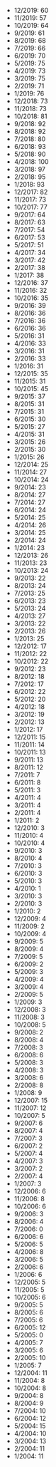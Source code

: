 *  12/2019: 60
*  11/2019: 57
*  10/2019: 64
*  9/2019: 61
*  8/2019: 68
*  7/2019: 66
*  6/2019: 70
*  5/2019: 75
*  4/2019: 73
*  3/2019: 75
*  2/2019: 71
*  1/2019: 76
*  12/2018: 73
*  11/2018: 73
*  10/2018: 81
*  9/2018: 92
*  8/2018: 92
*  7/2018: 80
*  6/2018: 93
*  5/2018: 90
*  4/2018: 100
*  3/2018: 97
*  2/2018: 95
*  1/2018: 93
*  12/2017: 82
*  11/2017: 73
*  10/2017: 77
*  9/2017: 64
*  8/2017: 63
*  7/2017: 54
*  6/2017: 53
*  5/2017: 51
*  4/2017: 34
*  3/2017: 42
*  2/2017: 38
*  1/2017: 38
*  12/2016: 37
*  11/2016: 32
*  10/2016: 35
*  9/2016: 39
*  8/2016: 36
*  7/2016: 36
*  6/2016: 36
*  5/2016: 31
*  4/2016: 33
*  3/2016: 31
*  2/2016: 33
*  1/2016: 31
*  12/2015: 35
*  11/2015: 31
*  10/2015: 45
*  9/2015: 37
*  8/2015: 31
*  7/2015: 31
*  6/2015: 30
*  5/2015: 27
*  4/2015: 31
*  3/2015: 26
*  2/2015: 30
*  1/2015: 26
*  12/2014: 25
*  11/2014: 27
*  10/2014: 24
*  9/2014: 23
*  8/2014: 27
*  7/2014: 27
*  6/2014: 24
*  5/2014: 25
*  4/2014: 26
*  3/2014: 25
*  2/2014: 24
*  1/2014: 23
*  12/2013: 26
*  11/2013: 23
*  10/2013: 24
*  9/2013: 22
*  8/2013: 24
*  7/2013: 25
*  6/2013: 23
*  5/2013: 24
*  4/2013: 27
*  3/2013: 22
*  2/2013: 26
*  1/2013: 25
*  12/2012: 17
*  11/2012: 22
*  10/2012: 22
*  9/2012: 23
*  8/2012: 18
*  7/2012: 17
*  6/2012: 22
*  5/2012: 20
*  4/2012: 18
*  3/2012: 19
*  2/2012: 13
*  1/2012: 17
*  12/2011: 15
*  11/2011: 14
*  10/2011: 13
*  9/2011: 13
*  8/2011: 12
*  7/2011: 7
*  6/2011: 8
*  5/2011: 3
*  4/2011: 4
*  3/2011: 4
*  2/2011: 4
*  1/2011: 2
*  12/2010: 3
*  11/2010: 4
*  10/2010: 4
*  9/2010: 3
*  8/2010: 4
*  7/2010: 3
*  6/2010: 3
*  5/2010: 3
*  4/2010: 1
*  3/2010: 3
*  2/2010: 3
*  1/2010: 2
*  12/2009: 4
*  11/2009: 2
*  10/2009: 4
*  9/2009: 5
*  8/2009: 4
*  7/2009: 5
*  6/2009: 2
*  5/2009: 3
*  4/2009: 4
*  3/2009: 4
*  2/2009: 5
*  1/2009: 3
*  12/2008: 3
*  11/2008: 3
*  10/2008: 5
*  9/2008: 2
*  8/2008: 4
*  7/2008: 3
*  6/2008: 6
*  5/2008: 3
*  4/2008: 3
*  3/2008: 6
*  2/2008: 8
*  1/2008: 9
*  12/2007: 15
*  11/2007: 12
*  10/2007: 5
*  9/2007: 6
*  8/2007: 4
*  7/2007: 3
*  6/2007: 2
*  5/2007: 4
*  4/2007: 3
*  3/2007: 2
*  2/2007: 4
*  1/2007: 3
*  12/2006: 6
*  11/2006: 8
*  10/2006: 6
*  9/2006: 3
*  8/2006: 4
*  7/2006: 0
*  6/2006: 6
*  5/2006: 5
*  4/2006: 8
*  3/2006: 5
*  2/2006: 6
*  1/2006: 6
*  12/2005: 5
*  11/2005: 5
*  10/2005: 6
*  9/2005: 5
*  8/2005: 6
*  7/2005: 6
*  6/2005: 12
*  5/2005: 0
*  4/2005: 7
*  3/2005: 6
*  2/2005: 10
*  1/2005: 7
*  12/2004: 11
*  11/2004: 8
*  10/2004: 8
*  9/2004: 8
*  8/2004: 9
*  7/2004: 10
*  6/2004: 12
*  5/2004: 15
*  4/2004: 10
*  3/2004: 13
*  2/2004: 11
*  1/2004: 11